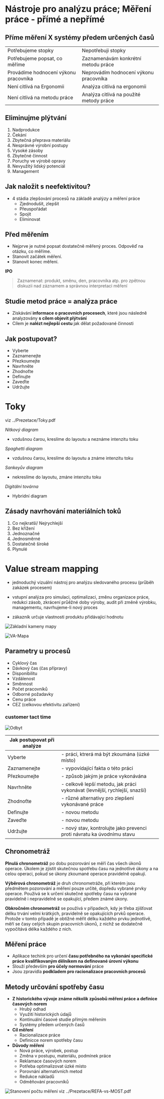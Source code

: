 # Nástroje pro analýzu práce; Měření práce - přímé a nepřímé

## Příme měření X systémy předem určených časů

|||
|--|--|
|Potřebujeme stopky| Nepotřebuji stopky|
|Potřebujeme popsat, co měříme|Zaznamenávám konkrétní metodu práce|
|Provádíme hodnocení výkonu pracovníka|Neprovádím hodnocení výkonu pracovníka|
|Není citlivá na Ergonomii|Analýza citlivá na ergonomii|
|Není citlivá na metodu práce|Analýza citlivá na použité metody práce|

## Eliminujme plýtvání

1. Nadprodukce
1. Čekání
1. Zbytečná přeprava materiálu
1. Nesprávné výrobní postupy
1. Vysoké zásoby
1. Zbytečné činnost
1. Poruchy ve výrobě opravy
1. Nevyužitý lidský potenciál
1. Management

## Jak naložit s neefektivitou?

- 4 stádia zlepšování procesů na základě analýzy a měření práce
  - Zjednodušit, zlepšit
  - Přeuspořádat
  - Spojit
  - Eliminovat

## Před měřením

- Nejprve je nutné popsat dostatečně měřený proces. Odpověď na otázku, co měříme.
- Stanovit začátek měření.
- Stanovit konec měření.

**IPO**

>Zaznamenat: produkt, směnu, den, pracovníka atp. pro zpětnou diskuzii nad záznamem a správnou interpretaci měření

## Studie metod práce = analýza práce

- Získávání **informace o pracovních procesech**, které jsou následně analyzovány **s cílem objevit plýtvání**
- Cílem je **nalézt nejlepší cestu** jak dělat požadované činnosti

## Jak postupovat?

- Vyberte
- Zaznamenejte
- Přezkoumejte
- Navrhněte
- Zhodnoťte
- Definujte
- Zaveďte
- Udržujte

# Toky

viz ../Prezetace/Toky.pdf

*Nitkový diagram*

- vzdušnou čarou, kreslíme do layoutu a neznáme intenzitu toku

*Spaghetti diagram*

- vzdušnou čarou, kreslíme do layoutu a známe intenzitu toku

*Sankeyův diagram*

- nekreslíme do layoutu, zmáne intenzitu toku

*Digitální továrna*

- Hybridní diagram

## Zásady navrhování materiálních toků

1. Co nejkratší/ Nejrychlejší
1. Bez křížení
1. Jednoznačné
1. Jednosměrné
1. Dostatečně široké
1. Plynulé

# Value stream mapping

- jednoduchý vizuální nástroj pro analýzu sledovaného procesu (průběh zakázek procesem)
- vstupní analýza pro simulaci, optimalizaci, změnu organizace práce, redukci zásob, zkrácení průěžné doby výroby, audit při změně výrobku, managementu, navrhujeme-li nový proces

- zákazník určuje vlastnosti produktu přidávající hodnotu

![Základní kameny mapy](../media/zakladni-kameny-mapy.png)

![VA-Mapa](../media/mapa-VA.png)

## Parametry u procesů

- Cyklový čas
- Dávkový čas (čas přípravy)
- Disponibilitu
- Vzdálenost
- Směnnost
- Počet pracovníků
- Odborné požadavky
- Cenu práce
- CEZ (celkovou efektivitu zařízení)

### customer tact time

![Odbyt](../media/CTT.png)

|Jak postupovat při analýze||
|--|--|
|Vyberte|- práci, ktrerá má být zkoumána (úzké místo)|
|Zaznamenejte|- vypovídající fakta o této práci|
|Přezkoumejte|- způsob jakým je práce vykonávána|
|Navrhněte|- celkově lepší metodu, jak práci vykonávat (levnější, rychlejší, snazší)|
|Zhodnoťte|- různé alternativy pro zlepšení vykonávané práce |
|Definujte|- novou metodu|
|Zaveďte|- novou metodu|
|Udržujte|- nový stav, kontrolujte jako prevenci proti návratu ka úvodnímu stavu|

## Chronometráž

**Plnulá chronometráž** po dobu pozorování se měří čas všech úkonů operace. Úkolem je zjistit skutečnou spotřebu času na jednotlivé úkony a na celou operaci, pokud se úkony zkoumané operace pravidelně opakují.

**Výběrová chronometráž** je druh chronometráže, při kterém jsou předmětem pozorování a měření pouze určité, dopředu vybrané prvky operace. Používá se k určení skutečné spotřeby času na vybrané pravidelně i nepravidelně se opakující, předem známé úkony.

**Obkročném chronometráž** se používá v případech, kdy je třeba zjišťovat délku trvání velmi krátkých, pravidelně se opakujících prvků operace. Protože v tomto případě je obtížné měřit délku každého prvku jednotlivě, měří se časy celých skupin pracovních úkonů, z nichž se dodatečně vypočítává délka každého z nich.

## Měření práce

- Aplikace techink pro určení **času potřebného na vykonání specifické práce kvalifikovaným dělníkem na definované úrovni výkonu**
- Slouží především **pro účely normování** práce
- Jsou zpravidla **podkladem pro racionalizace pracovních procesů**

## Metody určování spotřeby času

- **Z historického vývoje známe několik způsobů měření práce a definice časových norem**
  - Hrubý odhad
  - Využití historických údajů
  - Kontinuální časové studie přímým měřením
  - Systémy předem určených časů
- **Cíl měření**
  - Racionalizace práce
  - Definicce norem spotřeby času
- **Důvody měření**
  - Nová práce, výrobek, postup
  - Změna v postupu, materiálu, podmínek práce
  - Reklamace časových norem
  - Potřeba optimalizovat úzké místo
  - Porovnání alternativních metod
  - Redukce nákladů
  - Odměňování pracovníků

![Stanovení počtu měření](../media/stanoveni-poctu-mereni.png)
viz ../Prezetace/REFA-vs-MOST.pdf